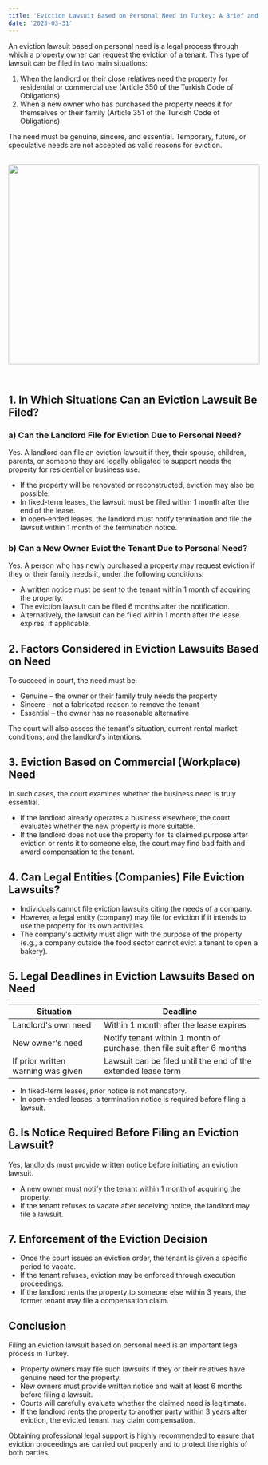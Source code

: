 ```yaml
---
title: 'Eviction Lawsuit Based on Personal Need in Turkey: A Brief and Clear Guide for Russian Citizens'
date: '2025-03-31'
---
```


An eviction lawsuit based on personal need is a legal process through which a property owner can request the eviction of a tenant. This type of lawsuit can be filed in two main situations:

1. When the landlord or their close relatives need the property for residential or commercial use (Article 350 of the Turkish Code of Obligations).
2. When a new owner who has purchased the property needs it for themselves or their family (Article 351 of the Turkish Code of Obligations).

The need must be genuine, sincere, and essential. Temporary, future, or speculative needs are not accepted as valid reasons for eviction.
<img src="https://karayaka.ru/images/articles/article3.jpg" width=100% height="400" style="object-fit: cover; border-radius: 3px; margin: 30px auto;" />

## 1. In Which Situations Can an Eviction Lawsuit Be Filed?

### a) Can the Landlord File for Eviction Due to Personal Need?

Yes. A landlord can file an eviction lawsuit if they, their spouse, children, parents, or someone they are legally obligated to support needs the property for residential or business use.

- If the property will be renovated or reconstructed, eviction may also be possible.
- In fixed-term leases, the lawsuit must be filed within 1 month after the end of the lease.
- In open-ended leases, the landlord must notify termination and file the lawsuit within 1 month of the termination notice.

### b) Can a New Owner Evict the Tenant Due to Personal Need?

Yes. A person who has newly purchased a property may request eviction if they or their family needs it, under the following conditions:

- A written notice must be sent to the tenant within 1 month of acquiring the property.
- The eviction lawsuit can be filed 6 months after the notification.
- Alternatively, the lawsuit can be filed within 1 month after the lease expires, if applicable.

## 2. Factors Considered in Eviction Lawsuits Based on Need

To succeed in court, the need must be:

- Genuine – the owner or their family truly needs the property
- Sincere – not a fabricated reason to remove the tenant
- Essential – the owner has no reasonable alternative

The court will also assess the tenant's situation, current rental market conditions, and the landlord's intentions.

## 3. Eviction Based on Commercial (Workplace) Need

In such cases, the court examines whether the business need is truly essential.

- If the landlord already operates a business elsewhere, the court evaluates whether the new property is more suitable.
- If the landlord does not use the property for its claimed purpose after eviction or rents it to someone else, the court may find bad faith and award compensation to the tenant.

## 4. Can Legal Entities (Companies) File Eviction Lawsuits?

- Individuals cannot file eviction lawsuits citing the needs of a company.
- However, a legal entity (company) may file for eviction if it intends to use the property for its own activities.
- The company's activity must align with the purpose of the property (e.g., a company outside the food sector cannot evict a tenant to open a bakery).

## 5. Legal Deadlines in Eviction Lawsuits Based on Need

| Situation                          | Deadline                                                                |
| ---------------------------------- | ----------------------------------------------------------------------- |
| Landlord's own need                | Within 1 month after the lease expires                                  |
| New owner's need                   | Notify tenant within 1 month of purchase, then file suit after 6 months |
| If prior written warning was given | Lawsuit can be filed until the end of the extended lease term           |

- In fixed-term leases, prior notice is not mandatory.
- In open-ended leases, a termination notice is required before filing a lawsuit.

## 6. Is Notice Required Before Filing an Eviction Lawsuit?

Yes, landlords must provide written notice before initiating an eviction lawsuit.

- A new owner must notify the tenant within 1 month of acquiring the property.
- If the tenant refuses to vacate after receiving notice, the landlord may file a lawsuit.

## 7. Enforcement of the Eviction Decision

- Once the court issues an eviction order, the tenant is given a specific period to vacate.
- If the tenant refuses, eviction may be enforced through execution proceedings.
- If the landlord rents the property to someone else within 3 years, the former tenant may file a compensation claim.

## Conclusion

Filing an eviction lawsuit based on personal need is an important legal process in Turkey.

- Property owners may file such lawsuits if they or their relatives have genuine need for the property.
- New owners must provide written notice and wait at least 6 months before filing a lawsuit.
- Courts will carefully evaluate whether the claimed need is legitimate.
- If the landlord rents the property to another party within 3 years after eviction, the evicted tenant may claim compensation.

Obtaining professional legal support is highly recommended to ensure that eviction proceedings are carried out properly and to protect the rights of both parties.
